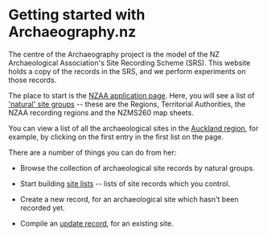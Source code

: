 Getting started with Archaeography.nz
=====================================

The centre of the Archaeography project is the model of the NZ
Archaeological Association's Site Recording Scheme (SRS).
This website holds a copy of the records in the SRS, and we perform
experiments on those records.

The place to start is the [NZAA application page](/nzaa/). Here, you
will see a list of ['natural' site groups](/manuals/nzaa/natural_groups)
-- these are the Regions, Territorial Authorities, the NZAA recording
regions and the NZMS260 map sheets.

You can view a list of all the archaeological sites in the
[Auckland region](/nzaa/auckland/), for example, by clicking on the
first entry in the first list on the page.

There are a number of things you can do from her:

-  Browse the collection of archaeological site records by natural
   groups.

-  Start building [site lists](/manuals/nzaa/site_lists) -- lists of
   site records which you control.

-  Create a new record, for an archaeological site which hasn't been
   recorded yet.

-  Compile an [update record](/manuals/nzaa/site_update), for an
   existing site.








